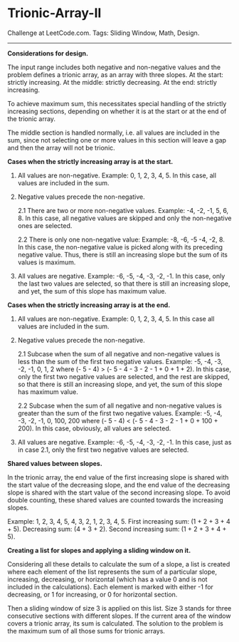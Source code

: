 # Trionic-Array-II
Challenge at LeetCode.com. Tags: Sliding Window, Math, Design.

----------------------------------------------------------------------------------------------------------------------------------------------------------------
**Considerations for design.**

The input range includes both negative and non-negative values and the problem defines a trionic array, as an array with three slopes. At the start: strictly increasing. At the middle: strictly decreasing. At the end: strictly increasing. 

To achieve maximum sum, this necessitates special handling of the strictly increasing sections, depending on whether it is at the start or at the end of the trionic array. 

The middle section is handled normally, i.e. all values are included in the sum, since not selecting one or more values in this section will leave a gap and then the array will not be trionic. 


**Cases when the strictly increasing array is at the start.**

1.	All values are non-negative. Example: 0, 1, 2, 3, 4, 5.
In this case, all values are included in the sum.

2.	Negative values precede the non-negative.

  	2.1   There are two or more non-negative values. Example: -4, -2, -1, 5, 6, 8.
In this case, all negative values are skipped and only the non-negative ones are selected.

    2.2	 There is only one non-negative value: Example: -8, -6, -5 -4, -2, 8.
In this case, the non-negative value is picked along with its preceding negative value. Thus, there is still an increasing slope but the sum of its values is maximum.

4.	All values are negative. Example: -6, -5, -4, -3, -2, -1.
In this case, only the last two values are selected, so that there is still an increasing slope,
and yet, the sum of this slope has maximum value.


**Cases when the strictly increasing array is at the end.**

1.	All values are non-negative. Example: 0, 1, 2, 3, 4, 5.
In this case all values are included in the sum.

2.	Negative values precede the non-negative.

  	2.1	Subcase when the sum of all negative and non-negative values is less than the sum of the
first two negative values. Example: -5, -4, -3, -2, -1, 0, 1, 2 where (- 5 - 4) > (- 5 - 4 - 3 - 2 - 1 + 0 + 1 + 2).
In this case, only the first two negative values are selected, and the rest are skipped, so that there is still an increasing slope, and yet, the sum of this slope has maximum value.

    2.2	Subcase when the sum of all negative and non-negative values is greater than the sum of the
first two negative values. Example: -5, -4, -3, -2, -1, 0, 100, 200 where (- 5 - 4) < (- 5 - 4 - 3 - 2 - 1 + 0 + 100 + 200). In this case, obviously, all values are selected.


3.	All values are negative. Example: -6, -5, -4, -3, -2, -1.
In this case, just as in case 2.1, only the first two negative values are selected.

**Shared values between slopes.**

In the trionic array, the end value of the first increasing slope is shared with the start value of the decreasing slope, and the end value of the decreasing slope is shared with the start value of the second increasing slope. To avoid double counting, these shared values are counted towards the increasing slopes. 

Example: 1, 2, 3, 4, 5, 4, 3, 2, 1, 2, 3, 4, 5. 
First increasing sum: (1 + 2 + 3 + 4 + 5). Decreasing sum: (4 + 3 + 2). Second increasing sum: (1 + 2 + 3 + 4 + 5). 

**Creating a list for slopes and applying a sliding window on it.**

Considering all these details to calculate the sum of a slope, a list is created where each element of the list represents the sum of a particular slope, increasing, decreasing, or horizontal (which has a value 0 and is not included in the calculations). Each element is marked with either -1 for decreasing, or 1 for increasing, or 0 for horizontal section. 

Then a sliding window of size 3 is applied on this list. Size 3 stands for three consecutive sections with different slopes. If the current area of the window covers a trionic array, its sum is calculated. The solution to the problem is the maximum sum of all those sums for trionic arrays. 

